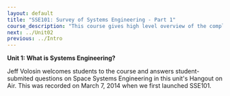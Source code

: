 ```yaml
---
layout: default
title: "SSE101: Survey of Systems Engineering - Part 1"
course_description: "This course gives high level overview of the complexities that go into creating an operating system. Using real life NASA examples and missions, you will learn from experienced engineers, nobel-prize winning scientists, and former NASA astronauts."
next: ../Unit02
previous: ../Intro
---
```

**Unit 1: What is Systems Engineering?** <span id="1"></span> 
  
  
 Jeff Volosin welcomes students to the course and answers
student-submited questions on Space Systems Engineering in this unit's
Hangout on Air. This was recorded on March 7, 2014 when we first
launched SSE101.  


